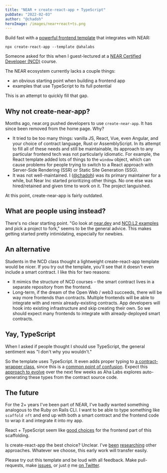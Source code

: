 ```yaml
---
title: "NEAR + create-react-app + TypeScript"
pubDate: "2022-02-03"
author: "@chadoh"
heroImage: /images/near+react+ts.png
---
```


Build fast with a [powerful frontend template] that integrates with NEAR:

    npx create-react-app --template @ahalabs

Someone asked for this when I guest-lectured at a [NEAR Certified Developer (NCD)][ncd] course.

The NEAR ecosystem currently lacks a couple things:

- an obvious starting point when building a frontend app
- examples that use TypeScript to its full potential

This is an attempt to quickly fill that gap.

## Why not create-near-app?

Months ago, near.org pushed developers to use `create-near-app`. It has since been removed from the home page. Why?

- It tried to be too many things: vanilla JS, React, Vue, even Angular, and your choice of contract language, Rust or AssemblyScript. In its attempt to fill all of these needs and still be maintainable, its approach to any particular frontend tech was not particularly idiomatic. For example, the React template added lots of things to the `window` object, which can cause problems for people trying to switch to a React approach with Server-Side Rendering (SSR) or Static Site Generation (SSG).
- It was not well-maintained. I ([@chadoh]) was its primary maintainer for a while, but Near Inc started prioritizing other things. No one else was hired/retained and given time to work on it. The project languished.

At this point, create-near-app is fairly outdated.

## What are people using instead?

There's no clear starting point. "Go look at [near.dev](https://examples.near.org) and [NCD.L2 examples](https://github.com/learn-near?q=L2) and pick a project to fork," seems to be the general advice. This makes getting started pretty intimidating, especially for newbies.

## An alternative

Students in the NCD class thought a lightweight create-react-app template would be nicer. If you try out the template, you'll see that it doesn't even include a smart contract. I like this for two reasons:

- It mimics the structure of NCD courses – the smart contract lives in a separate repository from the frontend.
- Long-term, if the dream of the Open Web / web3 succeeds, there will be way more frontends than contracts. Multiple frontends will be able to integrate with and remix already-existing contracts. App developers will hook into existing infrastructure and skip creating their own. So we should expect many frontends to integrate with already-deployed smart contracts.

## Yay, TypeScript

When I asked if people thought I should use TypeScript, the general sentiment was "I don't why you wouldn't."

So the template uses TypeScript. It even adds proper typing to [a contract-wrapper class](https://github.com/AhaLabs/cra-template-near/blob/main/template/src/contracts/guest-book.ts), since this is a [common point of confusion](https://github.com/near/near-api-js/issues/719). Expect this [approach to evolve](https://github.com/AhaLabs/cra-template-near/pull/1) over the next few weeks as Aha Labs explores auto-generating these types from the contract source code.

## The future

For the 2+ years I've been part of NEAR, I've badly wanted something analogous to the Ruby on Rails CLI. I want to be able to type something like `scaffold nft` and end up with both a smart contract and the frontend code to wrap it and integrate it into my app.

React + TypeScript seem like [good choices](https://2020.stateofjs.com/) for the frontend part of this scaffolding.

Is create-react-app the best choice? Unclear. I've [been](https://github.com/AhaLabs/tenk-template-gatsby) [researching](https://github.com/AhaLabs/tenk-template-nextjs) other approaches. Whatever we choose, this early work will transfer easily.

Please try out this template and be loud with all feedback. Make pull-requests, make [issues](https://github.com/AhaLabs/cra-template-near/issues), or just `@` me [on Twitter][@chadoh].

[powerful frontend template]: https://github.com/AhaLabs/cra-template-near
[ncd]: https://www.near.university/courses/near-certified-developer
[@chadoh]: https://twitter.com/chadoh
